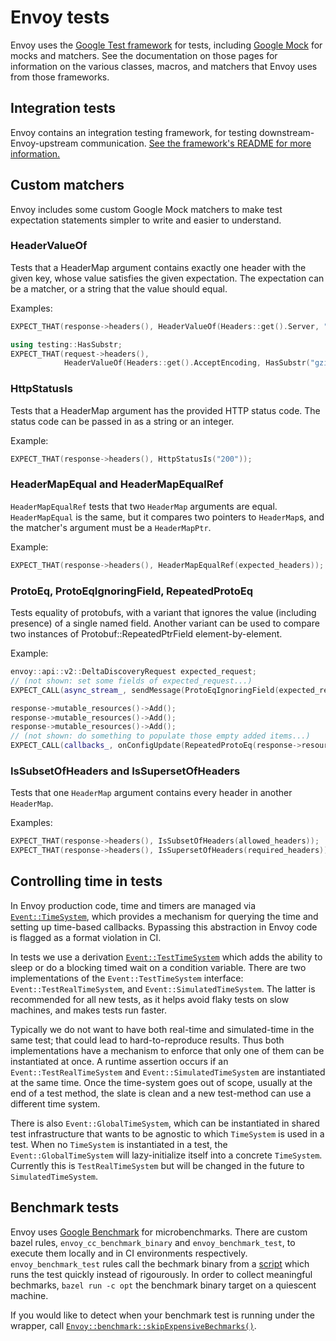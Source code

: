 # Envoy tests

Envoy uses the [Google Test framework](https://github.com/google/googletest) for
tests, including
[Google Mock](https://github.com/google/googletest/blob/master/googlemock/README.md) for
mocks and matchers. See the documentation on those pages for information on the
various classes, macros, and matchers that Envoy uses from those frameworks.

## Integration tests

Envoy contains an integration testing framework, for testing
downstream-Envoy-upstream communication.
[See the framework's README for more information.](https://github.com/envoyproxy/envoy/blob/master/test/integration/README.md)

## Custom matchers

Envoy includes some custom Google Mock matchers to make test expectation
statements simpler to write and easier to understand.

### HeaderValueOf

Tests that a HeaderMap argument contains exactly one header with the given key,
whose value satisfies the given expectation. The expectation can be a matcher,
or a string that the value should equal.

Examples:

```cpp
EXPECT_THAT(response->headers(), HeaderValueOf(Headers::get().Server, "envoy"));
```

```cpp
using testing::HasSubstr;
EXPECT_THAT(request->headers(),
            HeaderValueOf(Headers::get().AcceptEncoding, HasSubstr("gzip")));
```

### HttpStatusIs

Tests that a HeaderMap argument has the provided HTTP status code. The status
code can be passed in as a string or an integer.

Example:

```cpp
EXPECT_THAT(response->headers(), HttpStatusIs("200"));
```

### HeaderMapEqual and HeaderMapEqualRef

`HeaderMapEqualRef` tests that two `HeaderMap` arguments are equal.
`HeaderMapEqual` is the same, but it compares two pointers to `HeaderMap`s, and
the matcher's argument must be a `HeaderMapPtr`.

Example:

```cpp
EXPECT_THAT(response->headers(), HeaderMapEqualRef(expected_headers));
```

### ProtoEq, ProtoEqIgnoringField, RepeatedProtoEq

Tests equality of protobufs, with a variant that ignores the value (including
presence) of a single named field. Another variant can be used to compare two
instances of Protobuf::RepeatedPtrField element-by-element.

Example:

```cpp
envoy::api::v2::DeltaDiscoveryRequest expected_request;
// (not shown: set some fields of expected_request...)
EXPECT_CALL(async_stream_, sendMessage(ProtoEqIgnoringField(expected_request, "response_nonce"), false));

response->mutable_resources()->Add();
response->mutable_resources()->Add();
response->mutable_resources()->Add();
// (not shown: do something to populate those empty added items...)
EXPECT_CALL(callbacks_, onConfigUpdate(RepeatedProtoEq(response->resources()), version));
```

### IsSubsetOfHeaders and IsSupersetOfHeaders

Tests that one `HeaderMap` argument contains every header in another
`HeaderMap`.

Examples:

```cpp
EXPECT_THAT(response->headers(), IsSubsetOfHeaders(allowed_headers));
EXPECT_THAT(response->headers(), IsSupersetOfHeaders(required_headers));
```

## Controlling time in tests

In Envoy production code, time and timers are managed via
[`Event::TimeSystem`](https://github.com/envoyproxy/envoy/blob/master/include/envoy/event/timer.h),
which provides a mechanism for querying the time and setting up time-based
callbacks. Bypassing this abstraction in Envoy code is flagged as a format
violation in CI.

In tests we use a derivation
[`Event::TestTimeSystem`](test_common/test_time_system.h) which adds the ability
to sleep or do a blocking timed wait on a condition variable. There are two
implementations of the `Event::TestTimeSystem` interface:
`Event::TestRealTimeSystem`, and `Event::SimulatedTimeSystem`. The latter is
recommended for all new tests, as it helps avoid flaky tests on slow machines,
and makes tests run faster.

Typically we do not want to have both real-time and simulated-time in the same
test; that could lead to hard-to-reproduce results. Thus both implementations
have a mechanism to enforce that only one of them can be instantiated at once.
A runtime assertion occurs if an `Event::TestRealTimeSystem` and
`Event::SimulatedTimeSystem` are instantiated at the same time. Once the
time-system goes out of scope, usually at the end of a test method, the slate
is clean and a new test-method can use a different time system.

There is also `Event::GlobalTimeSystem`, which can be instantiated in shared
test infrastructure that wants to be agnostic to which `TimeSystem` is used in a
test. When no `TimeSystem` is instantiated in a test, the `Event::GlobalTimeSystem`
will lazy-initialize itself into a concrete `TimeSystem`. Currently this is
`TestRealTimeSystem` but will be changed in the future to `SimulatedTimeSystem`.


## Benchmark tests

Envoy uses [Google Benchmark](https://github.com/google/benchmark/) for
microbenchmarks. There are custom bazel rules, `envoy_cc_benchmark_binary` and
`envoy_benchmark_test`, to execute them locally and in CI environments
respectively. `envoy_benchmark_test` rules call the bechmark binary from a
[script](https://github.com/envoyproxy/envoy/blob/master/bazel/test_for_benchmark_wrapper.sh)
which runs the test quickly instead of rigourously. In order to collect
meaningful bechmarks, `bazel run -c opt` the benchmark binary target on a
quiescent machine.

If you would like to detect when your benchmark test is running under the
wrapper, call
[`Envoy::benchmark::skipExpensiveBechmarks()`](https://github.com/envoyproxy/envoy/blob/master/test/benchmark/main.h).

